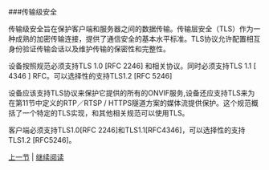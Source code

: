 ###传输级安全

传输级安全旨在保护客户端和服务器之间的数据传输。传输层安全（TLS）作为一种成熟的加密传输连接，提供了通信安全的基本水平标准。TLS协议允许配置相互身份验证传输会话以及维护传输的保密性和完整性。

设备按照规范必须支持TLS 1.0 [RFC 2246] 和相关协议。同时必须支持TLS 1.1 [ 4346 ] RFC。可以选择性的支持TLS1.2 [RFC 5246]

设备应该支持TLS协议来保护它提供的所有的ONVIF服务,设备还应支持TLS来为在第11节中定义的RTP／RTSP / HTTPS隧道方案的媒体流提供保护。这个规范概括了一个特定的TLS实现，和其他相关规范可以使用TLS。

客户端必须支持TLS1.0[RFC 2246]和TLS1.1[RFC4346]，可以选择性的支持TLS1.2 [RFC5246]。

[上一节](10.00.md) | [继续阅读](10.01.01.md)



